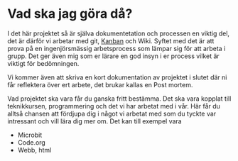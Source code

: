 # Vad ska jag göra då?

I det här projektet så är själva dokumentetation och processen en viktig del, det är därför
vi arbetar med git, [Kanban](https://sv.wikipedia.org/wiki/Kanban) och Wiki. Syftet med det är att prova på en ingenjörsmässig
arbetsprocess som lämpar sig för att arbeta i grupp. Det ger även mig som er lärare en god insyn i er process vilket är viktigt
för bedömningen.

Vi kommer även att skriva en kort dokumentation av projektet i slutet där ni får reflektera över ert arbete, det brukar kallas
en Post mortem.

Vad projektet ska vara får du ganska fritt bestämma. Det ska vara kopplat till teknikkursen, programmering och det vi har arbetat med i vår.
Här får du alltså chansen att fördjupa dig i något vi arbetat med som du tyckte var intressant och vill lära dig mer om.
Det kan till exempel vara

* Microbit
* Code.org
* Webb, html